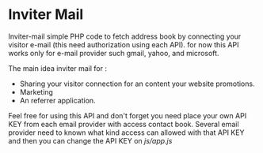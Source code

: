 # Inviter Mail

Inviter-mail simple PHP code to fetch address book by connecting your visitor e-mail (this need authorization using each API). for now this API works only for e-mail provider such gmail, yahoo, and microsoft.

The main idea inviter mail for :
  - Sharing your visitor connection for an content your website promotions.
  - Marketing
  - An referrer application.

Feel free for using this API and don't forget you need place your own API KEY from each email provider with access contact book. Several email provider need to known what kind access can allowed with that API KEY and then you can change the API KEY on *js/app.js*